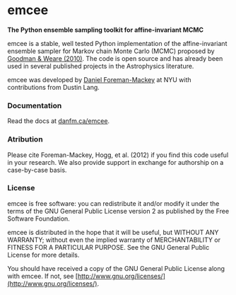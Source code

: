 emcee
=====
**The Python ensemble sampling toolkit for affine-invariant MCMC**

emcee is a stable, well tested Python implementation of the affine-invariant
ensemble sampler for Markov chain Monte Carlo (MCMC)
proposed by
[Goodman & Weare (2010)](http://cims.nyu.edu/~weare/papers/d13.pdf).
The code is open source and has
already been used in several published projects in the Astrophysics
literature.

emcee was developed by [Daniel Foreman-Mackey](http://danfm.ca) at
NYU with contributions from Dustin Lang.

### Documentation

Read the docs at [danfm.ca/emcee](http://danfm.ca/emcee/).

### Atribution

Please cite Foreman-Mackey, Hogg, et al. (2012) if you find this
code useful in your research. We also provide support in exchange for
authorship on a case-by-case basis.

### License

emcee is free software: you can redistribute it and/or modify
it under the terms of the GNU General Public License version 2 as
published by the Free Software Foundation.

emcee is distributed in the hope that it will be useful,
but WITHOUT ANY WARRANTY; without even the implied warranty of
MERCHANTABILITY or FITNESS FOR A PARTICULAR PURPOSE.  See the
GNU General Public License for more details.

You should have received a copy of the GNU General Public License
along with emcee.  If not, see
[http://www.gnu.org/licenses/](http://www.gnu.org/licenses/).

